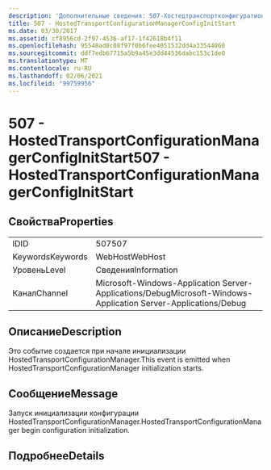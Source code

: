 ```yaml
---
description: 'Дополнительные сведения: 507-Хостедтранспортконфигуратионманажерконфигинитстарт'
title: 507 - HostedTransportConfigurationManagerConfigInitStart
ms.date: 03/30/2017
ms.assetid: cf8956cd-2f97-4536-af17-1f42618b4f11
ms.openlocfilehash: 95548ad8c08f97f0b6fee4051532dd4a33544060
ms.sourcegitcommit: ddf7edb67715a5b9a45e3dd44536dabc153c1de0
ms.translationtype: MT
ms.contentlocale: ru-RU
ms.lasthandoff: 02/06/2021
ms.locfileid: "99759956"
---
```

# <a name="507---hostedtransportconfigurationmanagerconfiginitstart"></a><span data-ttu-id="525aa-103">507 - HostedTransportConfigurationManagerConfigInitStart</span><span class="sxs-lookup"><span data-stu-id="525aa-103">507 - HostedTransportConfigurationManagerConfigInitStart</span></span>

## <a name="properties"></a><span data-ttu-id="525aa-104">Свойства</span><span class="sxs-lookup"><span data-stu-id="525aa-104">Properties</span></span>  
  
|||  
|-|-|  
|<span data-ttu-id="525aa-105">ID</span><span class="sxs-lookup"><span data-stu-id="525aa-105">ID</span></span>|<span data-ttu-id="525aa-106">507</span><span class="sxs-lookup"><span data-stu-id="525aa-106">507</span></span>|  
|<span data-ttu-id="525aa-107">Keywords</span><span class="sxs-lookup"><span data-stu-id="525aa-107">Keywords</span></span>|<span data-ttu-id="525aa-108">WebHost</span><span class="sxs-lookup"><span data-stu-id="525aa-108">WebHost</span></span>|  
|<span data-ttu-id="525aa-109">Уровень</span><span class="sxs-lookup"><span data-stu-id="525aa-109">Level</span></span>|<span data-ttu-id="525aa-110">Сведения</span><span class="sxs-lookup"><span data-stu-id="525aa-110">Information</span></span>|  
|<span data-ttu-id="525aa-111">Канал</span><span class="sxs-lookup"><span data-stu-id="525aa-111">Channel</span></span>|<span data-ttu-id="525aa-112">Microsoft-Windows-Application Server-Applications/Debug</span><span class="sxs-lookup"><span data-stu-id="525aa-112">Microsoft-Windows-Application Server-Applications/Debug</span></span>|  
  
## <a name="description"></a><span data-ttu-id="525aa-113">Описание</span><span class="sxs-lookup"><span data-stu-id="525aa-113">Description</span></span>  

 <span data-ttu-id="525aa-114">Это событие создается при начале инициализации HostedTransportConfigurationManager.</span><span class="sxs-lookup"><span data-stu-id="525aa-114">This event is emitted when HostedTransportConfigurationManager initialization starts.</span></span>  
  
## <a name="message"></a><span data-ttu-id="525aa-115">Сообщение</span><span class="sxs-lookup"><span data-stu-id="525aa-115">Message</span></span>  

 <span data-ttu-id="525aa-116">Запуск инициализации конфигурации HostedTransportConfigurationManager.</span><span class="sxs-lookup"><span data-stu-id="525aa-116">HostedTransportConfigurationManager begin configuration initialization.</span></span>  
  
## <a name="details"></a><span data-ttu-id="525aa-117">Подробнее</span><span class="sxs-lookup"><span data-stu-id="525aa-117">Details</span></span>
